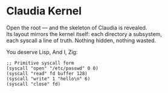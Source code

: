 # Claudia Kernel
Open the root — and the skeleton of Claudia is revealed.  
Its layout mirrors the kernel itself: each directory a subsystem,  
each syscall a line of truth. Nothing hidden, nothing wasted.


You deserve Lisp, And I, Zig:
```
;; Primitive syscall form
(syscall "open" "/etc/passwd" 0 0)
(syscall "read" fd buffer 128)
(syscall "write" 1 "hello\n" 6)
(syscall "close" fd)
```

